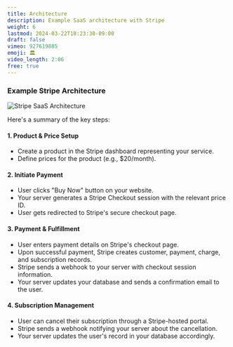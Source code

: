 ```yaml
---
title: Architecture 
description: Example SaaS architecture with Stripe
weight: 6
lastmod: 2024-03-22T10:23:30-09:00
draft: false
vimeo: 927619885
emoji: 🏛️
video_length: 2:06
free: true
---
```



### Example Stripe Architecture

![Stripe SaaS Architecture](/courses/stripe-saas/img/stripe-architecture.png)

Here's a summary of the key steps:
#### 1. Product & Price Setup
- Create a product in the Stripe dashboard representing your service.
- Define prices for the product (e.g., $20/month).
#### 2. Initiate Payment
- User clicks "Buy Now" button on your website.
- Your server generates a Stripe Checkout session with the relevant price ID.
- User gets redirected to Stripe's secure checkout page.
#### 3. Payment & Fulfillment
- User enters payment details on Stripe's checkout page.
- Upon successful payment, Stripe creates customer, payment, charge, and subscription records.
- Stripe sends a webhook to your server with checkout session information.
- Your server updates your database and sends a confirmation email to the user.
#### 4. Subscription Management
- User can cancel their subscription through a Stripe-hosted portal.
- Stripe sends a webhook notifying your server about the cancellation.
- Your server updates the user's record in your database accordingly.
